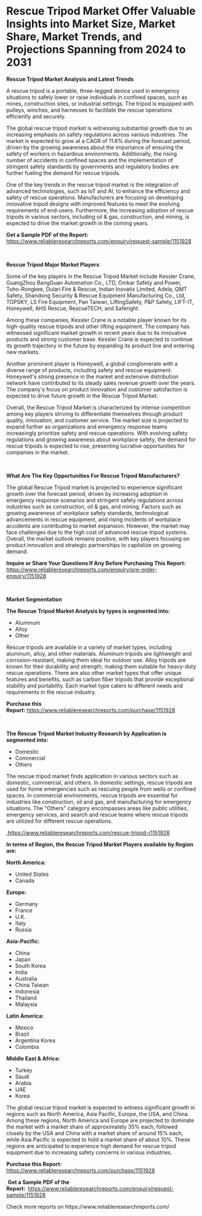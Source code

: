 <p><h1>Rescue Tripod Market Offer Valuable Insights into Market Size, Market Share, Market Trends, and Projections Spanning from 2024 to 2031</h1></p><p><strong>Rescue Tripod Market Analysis and Latest Trends</strong></p>
<p><p>A rescue tripod is a portable, three-legged device used in emergency situations to safely lower or raise individuals in confined spaces, such as mines, construction sites, or industrial settings. The tripod is equipped with pulleys, winches, and harnesses to facilitate the rescue operations efficiently and securely.</p><p>The global rescue tripod market is witnessing substantial growth due to an increasing emphasis on safety regulations across various industries. The market is expected to grow at a CAGR of 11.6% during the forecast period, driven by the growing awareness about the importance of ensuring the safety of workers in hazardous environments. Additionally, the rising number of accidents in confined spaces and the implementation of stringent safety standards by governments and regulatory bodies are further fueling the demand for rescue tripods.</p><p>One of the key trends in the rescue tripod market is the integration of advanced technologies, such as IoT and AI, to enhance the efficiency and safety of rescue operations. Manufacturers are focusing on developing innovative tripod designs with improved features to meet the evolving requirements of end-users. Furthermore, the increasing adoption of rescue tripods in various sectors, including oil & gas, construction, and mining, is expected to drive the market growth in the coming years.</p></p>
<p><strong>Get a Sample PDF of the Report:&nbsp;</strong> <a href="https://www.reliableresearchreports.com/enquiry/request-sample/1151928">https://www.reliableresearchreports.com/enquiry/request-sample/1151928</a></p>
<p>&nbsp;</p>
<p><strong>Rescue Tripod Major Market Players</strong></p>
<p><p>Some of the key players in the Rescue Tripod Market include Kessler Crane, GuangZhou BangGuan Automation Co., LTD, Omkar Safety and Power, Toho-Rongkee, Dulari Fire & Rescue, Indian Inovatix Limited, Adela, QMT Safety, Shandong Security & Rescue Equipment Manufacturing Co., Ltd, TOPSKY, LS Fire Equipment, Pan Taiwan, LiftingSafety, P&P Safety, LIFT-IT, Honeywell, AHS Rescue, RescueTECH, and Saferight.</p><p>Among these companies, Kessler Crane is a notable player known for its high-quality rescue tripods and other lifting equipment. The company has witnessed significant market growth in recent years due to its innovative products and strong customer base. Kessler Crane is expected to continue its growth trajectory in the future by expanding its product line and entering new markets.</p><p>Another prominent player is Honeywell, a global conglomerate with a diverse range of products, including safety and rescue equipment. Honeywell's strong presence in the market and extensive distribution network have contributed to its steady sales revenue growth over the years. The company's focus on product innovation and customer satisfaction is expected to drive future growth in the Rescue Tripod Market.</p><p>Overall, the Rescue Tripod Market is characterized by intense competition among key players striving to differentiate themselves through product quality, innovation, and customer service. The market size is projected to expand further as organizations and emergency response teams increasingly prioritize safety and rescue operations. With evolving safety regulations and growing awareness about workplace safety, the demand for rescue tripods is expected to rise, presenting lucrative opportunities for companies in the market.</p></p>
<p>&nbsp;</p>
<p><strong>What Are The Key Opportunities For Rescue Tripod Manufacturers?</strong></p>
<p><p>The global Rescue Tripod market is projected to experience significant growth over the forecast period, driven by increasing adoption in emergency response scenarios and stringent safety regulations across industries such as construction, oil & gas, and mining. Factors such as growing awareness of workplace safety standards, technological advancements in rescue equipment, and rising incidents of workplace accidents are contributing to market expansion. However, the market may face challenges due to the high cost of advanced rescue tripod systems. Overall, the market outlook remains positive, with key players focusing on product innovation and strategic partnerships to capitalize on growing demand.</p></p>
<p><strong>Inquire or Share Your Questions If Any Before Purchasing This Report:</strong> <a href="https://www.reliableresearchreports.com/enquiry/pre-order-enquiry/1151928">https://www.reliableresearchreports.com/enquiry/pre-order-enquiry/1151928</a></p>
<p>&nbsp;</p>
<p><strong>Market Segmentation</strong></p>
<p><strong>The Rescue Tripod Market Analysis by types is segmented into:</strong></p>
<p><ul><li>Aluminum</li><li>Alloy</li><li>Other</li></ul></p>
<p><p>Rescue tripods are available in a variety of market types, including aluminum, alloy, and other materials. Aluminum tripods are lightweight and corrosion-resistant, making them ideal for outdoor use. Alloy tripods are known for their durability and strength, making them suitable for heavy-duty rescue operations. There are also other market types that offer unique features and benefits, such as carbon fiber tripods that provide exceptional stability and portability. Each market type caters to different needs and requirements in the rescue industry.</p></p>
<p><strong>Purchase this Report:&nbsp;</strong><a href="https://www.reliableresearchreports.com/purchase/1151928">https://www.reliableresearchreports.com/purchase/1151928</a></p>
<p>&nbsp;</p>
<p><strong>The Rescue Tripod Market Industry Research by Application is segmented into:</strong></p>
<p><ul><li>Domestic</li><li>Commercial</li><li>Others</li></ul></p>
<p><p>The rescue tripod market finds application in various sectors such as domestic, commercial, and others. In domestic settings, rescue tripods are used for home emergencies such as rescuing people from wells or confined spaces. In commercial environments, rescue tripods are essential for industries like construction, oil and gas, and manufacturing for emergency situations. The "Others" category encompasses areas like public utilities, emergency services, and search and rescue teams where rescue tripods are utilized for different rescue operations.</p></p>
<p><a href="https://www.reliableresearchreports.com/rescue-tripod-r1151928">&nbsp;https://www.reliableresearchreports.com/rescue-tripod-r1151928</a></p>
<p><strong>In terms of Region, the Rescue Tripod Market Players available by Region are:</strong></p>
<p>
    <p> <strong> North America: </strong>
        <ul>
            <li>United States</li>
            <li>Canada</li>
        </ul>
        </p> 
    <p> <strong> Europe: </strong>
        <ul>
            <li>Germany</li>
            <li>France</li>
            <li>U.K.</li>
            <li>Italy</li>
            <li>Russia</li>
        </ul>
        </p> 
    <p> <strong> Asia-Pacific: </strong>
        <ul>
            <li>China</li>
            <li>Japan</li>
            <li>South Korea</li>
            <li>India</li>
            <li>Australia</li>
            <li>China Taiwan</li>
            <li>Indonesia</li>
            <li>Thailand</li>
            <li>Malaysia</li>
        </ul>
        </p> 
    <p> <strong> Latin America: </strong>
        <ul>
            <li>Mexico</li>
            <li>Brazil</li>
            <li>Argentina Korea</li>
            <li>Colombia</li>
        </ul>
        </p> 
    <p> <strong> Middle East & Africa: </strong>
        <ul>
            <li>Turkey</li>
            <li>Saudi</li>
            <li>Arabia</li>
            <li>UAE</li>
            <li>Korea</li>
        </ul>
    </p>
    </p>
<p><p>The global rescue tripod market is expected to witness significant growth in regions such as North America, Asia Pacific, Europe, the USA, and China. Among these regions, North America and Europe are projected to dominate the market with a market share of approximately 35% each, followed closely by the USA and China with a market share of around 15% each, while Asia Pacific is expected to hold a market share of about 10%. These regions are anticipated to experience high demand for rescue tripod equipment due to increasing safety concerns in various industries.</p></p>
<p><strong>Purchase this Report: </strong><a href="https://www.reliableresearchreports.com/purchase/1151928">https://www.reliableresearchreports.com/purchase/1151928</a></p>
<p>&nbsp;<strong>Get a Sample PDF of the Report:&nbsp;&nbsp;</strong><a href="https://www.reliableresearchreports.com/enquiry/request-sample/1151928">https://www.reliableresearchreports.com/enquiry/request-sample/1151928</a></p>
<p><strong></strong></p>
<p>Check more reports on https://www.reliableresearchreports.com/</p>
